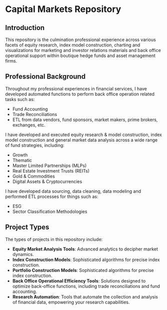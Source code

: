 # Capital Markets Repository

## Introduction

This repository is the culmination professional experience across various facets of equity research, index model construction, charting and visualizations for marketing and investor relations materials and back office operational support within boutique hedge funds and asset management firms.

## Professional Background

Throughout my professional experiences in financial services, I have developed automated functions to perform back office operation related tasks such as:
- Fund Accounting
- Trade Reconciliations
- ETL from data vendors, fund sponsors, market makers, prime brokers, exchanges, etc.

I have developed and executed equity research & model construction, index model construction and general market data analysis across a wide range of fund strategies, including:
- Growth
- Thematic
- Master Limited Partnerships (MLPs)
- Real Estate Investment Trusts (REITs)
- Gold & Commodities
- Digital Assets & Cryptocurrencies

I have developed data sourcing, data cleaning, data modeling and performed ETL processes for things such as:
- ESG
- Sector Classification Methodologies


## Project Types

The types of projects in this repository include:

- **Equity Market Analysis Tools**: Advanced analytics to decipher market dynamics.
- **Index Construction Models**: Sophisticated algorithms for precise index construction.
- **Portfolio Construction Models**: Sophisticated algorithms for precise index construction.
- **Back Office Operational Efficiency Tools**: Solutions designed to optimize back-office functions, including trade reconciliations and fund accounting.
- **Research Automation**: Tools that automate the collection and analysis of financial data, empowering your research capabilities.
